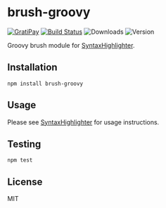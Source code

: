 # brush-groovy

[![GratiPay](https://img.shields.io/gratipay/user/alexgorbatchev.svg)](https://gratipay.com/alexgorbatchev/)
[![Build Status](https://travis-ci.org/syntaxhighlighter/brush-groovy.svg)](https://travis-ci.org/syntaxhighlighter/brush-groovy)
![Downloads](https://img.shields.io/npm/dm/brush-groovy.svg)
![Version](https://img.shields.io/npm/v/brush-groovy.svg)

Groovy brush module for [SyntaxHighlighter](https://github.com/syntaxhighlighter/syntaxhighlighter).

## Installation

```
npm install brush-groovy
```

## Usage

Please see [SyntaxHighlighter](https://github.com/syntaxhighlighter/syntaxhighlighter) for usage instructions.

## Testing

```
npm test
```

## License

MIT

